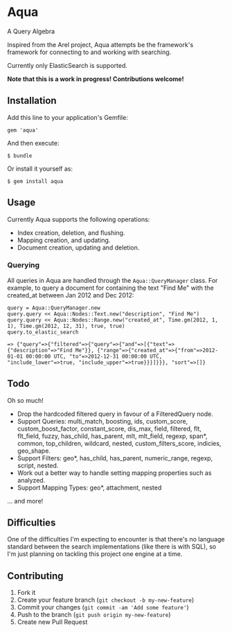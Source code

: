 # Aqua

A Query Algebra

Inspired from the Arel project, Aqua attempts be the framework's framework for connecting to and working with searching.

Currently only ElasticSearch is supported.

**Note that this is a work in progress! Contributions welcome!**

## Installation

Add this line to your application's Gemfile:

    gem 'aqua'

And then execute:

    $ bundle

Or install it yourself as:

    $ gem install aqua

## Usage

Currently Aqua supports the following operations:

* Index creation, deletion, and flushing.
* Mapping creation, and updating.
* Document creation, updating and deletion.

### Querying

All queries in Aqua are handled through the `Aqua::QueryManager` class. For example, to query a document for containing the text "Find Me" with the created_at between Jan 2012 and Dec 2012:

    query = Aqua::QueryManager.new
    query.query << Aqua::Nodes::Text.new("description", "Find Me")
    query.query << Aqua::Nodes::Range.new("created_at", Time.gm(2012, 1, 1), Time.gm(2012, 12, 31), true, true)
    query.to_elastic_search

    => {"query"=>{"filtered"=>{"query"=>{"and"=>[{"text"=>{"description"=>"Find Me"}}, {"range"=>{"created_at"=>{"from"=>2012-01-01 00:00:00 UTC, "to"=>2012-12-31 00:00:00 UTC, "include_lower"=>true, "include_upper"=>true}}}]}}}, "sort"=>[]}

## Todo

Oh so much!

* Drop the hardcoded filtered query in favour of a FilteredQuery node.
* Support Queries: multi_match, boosting, ids, custom_score, custom_boost_factor, constant_score, dis_max, field, filtered, flt, flt_field, fuzzy, has_child, has_parent, mlt, mlt_field, regexp, span*, common, top_children, wildcard, nested, custom_filters_score, indicies, geo_shape.
* Support Filters: geo*, has_child, has_parent, numeric_range, regexp, script, nested.
* Work out a better way to handle setting mapping properties such as analyzed.
* Support Mapping Types: geo*, attachment, nested

... and more!

## Difficulties

One of the difficulties I'm expecting to encounter is that there's no language standard between the search implementations (like there is with SQL), so I'm just planning on tackling this project one engine at a time.

## Contributing

1. Fork it
2. Create your feature branch (`git checkout -b my-new-feature`)
3. Commit your changes (`git commit -am 'Add some feature'`)
4. Push to the branch (`git push origin my-new-feature`)
5. Create new Pull Request
